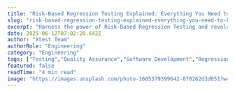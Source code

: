 ```yaml
---
title: "Risk-Based Regression Testing Explained: Everything You Need to Know"
slug: "risk-based-regression-testing-explained-everything-you-need-to-know"
excerpt: "Harness the power of Risk-Based Regression Testing and revolutionize your software development process. Dive deep into how this strategic approach can help prioritize your testing efforts, ensure software reliability, and optimize resources. Dont let software risks derail your progress - learn to identify, prevent, and navigate them successfully!"
date: 2025-06-12T07:02:20.642Z
author: "Xtest Team"
authorRole: "Engineering"
category: "Engineering"
tags: ["Testing","Quality Assurance","Software Development","Regression","Test Suite"]
featured: false
readTime: "4 min read"
image: "https://images.unsplash.com/photo-1605379399642-870262d3d051?w=1200&h=600&fit=crop"
---
```


